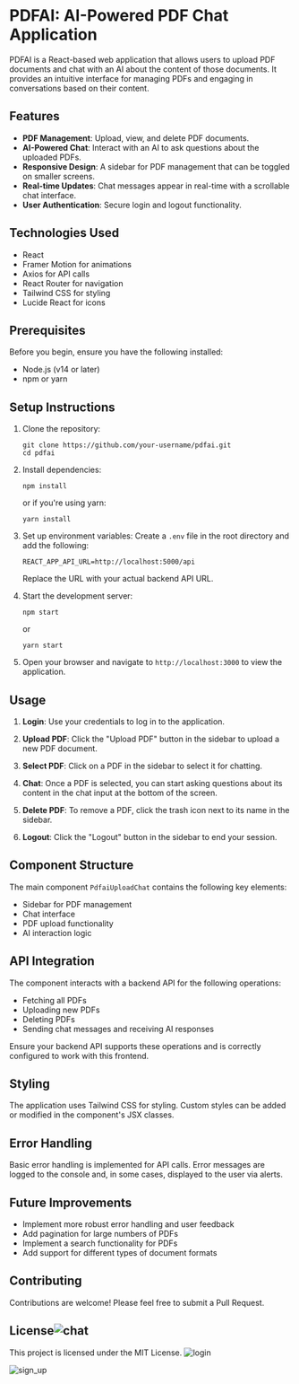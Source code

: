 # PDFAI: AI-Powered PDF Chat Application

PDFAI is a React-based web application that allows users to upload PDF documents and chat with an AI about the content of those documents. It provides an intuitive interface for managing PDFs and engaging in conversations based on their content.

## Features

- **PDF Management**: Upload, view, and delete PDF documents.
- **AI-Powered Chat**: Interact with an AI to ask questions about the uploaded PDFs.
- **Responsive Design**: A sidebar for PDF management that can be toggled on smaller screens.
- **Real-time Updates**: Chat messages appear in real-time with a scrollable chat interface.
- **User Authentication**: Secure login and logout functionality.

## Technologies Used

- React
- Framer Motion for animations
- Axios for API calls
- React Router for navigation
- Tailwind CSS for styling
- Lucide React for icons

## Prerequisites

Before you begin, ensure you have the following installed:
- Node.js (v14 or later)
- npm or yarn

## Setup Instructions

1. Clone the repository:
   ```
   git clone https://github.com/your-username/pdfai.git
   cd pdfai
   ```

2. Install dependencies:
   ```
   npm install
   ```
   or if you're using yarn:
   ```
   yarn install
   ```

3. Set up environment variables:
   Create a `.env` file in the root directory and add the following:
   ```
   REACT_APP_API_URL=http://localhost:5000/api
   ```
   Replace the URL with your actual backend API URL.

4. Start the development server:
   ```
   npm start
   ```
   or
   ```
   yarn start
   ```

5. Open your browser and navigate to `http://localhost:3000` to view the application.

## Usage

1. **Login**: Use your credentials to log in to the application.

2. **Upload PDF**: Click the "Upload PDF" button in the sidebar to upload a new PDF document.

3. **Select PDF**: Click on a PDF in the sidebar to select it for chatting.

4. **Chat**: Once a PDF is selected, you can start asking questions about its content in the chat input at the bottom of the screen.

5. **Delete PDF**: To remove a PDF, click the trash icon next to its name in the sidebar.

6. **Logout**: Click the "Logout" button in the sidebar to end your session.

## Component Structure

The main component `PdfaiUploadChat` contains the following key elements:

- Sidebar for PDF management
- Chat interface
- PDF upload functionality
- AI interaction logic

## API Integration

The component interacts with a backend API for the following operations:
- Fetching all PDFs
- Uploading new PDFs
- Deleting PDFs
- Sending chat messages and receiving AI responses

Ensure your backend API supports these operations and is correctly configured to work with this frontend.

## Styling

The application uses Tailwind CSS for styling. Custom styles can be added or modified in the component's JSX classes.

## Error Handling

Basic error handling is implemented for API calls. Error messages are logged to the console and, in some cases, displayed to the user via alerts.

## Future Improvements

- Implement more robust error handling and user feedback
- Add pagination for large numbers of PDFs
- Implement a search functionality for PDFs
- Add support for different types of document formats

## Contributing

Contributions are welcome! Please feel free to submit a Pull Request.

## License![chat](https://github.com/user-attachments/assets/0a0801bb-f357-48aa-bec7-e85d9593ed79)


This project is licensed under the MIT License.
![login](https://github.com/user-attachments/assets/5e600cbd-24ac-4fe8-b42f-24e6f029ce26)

![sign_up](https://github.com/user-attachments/assets/0db5c1b9-ad50-443d-91cd-17c1a775e474)


